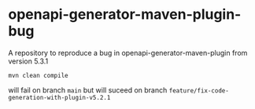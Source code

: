 # openapi-generator-maven-plugin-bug
A repository to reproduce a bug in openapi-generator-maven-plugin from version 5.3.1
```
mvn clean compile
```

will fail on branch `main` 
but will suceed on branch `feature/fix-code-generation-with-plugin-v5.2.1`
